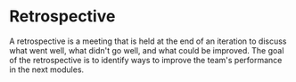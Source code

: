 # Retrospective

A retrospective is a meeting that is held at the end of an iteration to discuss what went well, what didn't go well, and what could be improved. The goal of the retrospective is to identify ways to improve the team's performance in the next modules.

